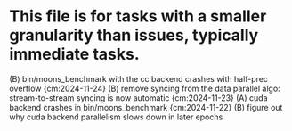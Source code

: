 # This file is for tasks with a smaller granularity than issues, typically immediate tasks.
(B) bin/moons_benchmark with the cc backend crashes with half-prec overflow {cm:2024-11-24}
(B) remove syncing from the data parallel algo: stream-to-stream syncing is now automatic {cm:2024-11-23}
(A) cuda backend crashes in bin/moons_benchmark {cm:2024-11-22}
(B) figure out why cuda backend parallelism slows down in later epochs